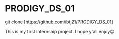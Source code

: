 # PRODIGY_DS_01
git clone [https://github.com/ibtj21/PRODIGY_DS_01]

This is my first internship project. I hope y'all enjoy😊
